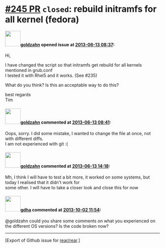 [\#245 PR](https://github.com/rear/rear/pull/245) `closed`: rebuild initramfs for all kernel (fedora)
=====================================================================================================

#### <img src="https://avatars.githubusercontent.com/u/4539656?u=a3c7ffeb3baa5018ad42ad1bd4d09119f09c0e0b&v=4" width="50">[goldzahn](https://github.com/goldzahn) opened issue at [2013-06-13 08:37](https://github.com/rear/rear/pull/245):

Hi,

I have changed the script so that initramfs get rebuild for all kernels
mentioned in grub.conf  
I tested it with Rhel5 and it works. (See \#235)

What do you think? Is this an acceptable way to do this?

best regards  
Tim

#### <img src="https://avatars.githubusercontent.com/u/4539656?u=a3c7ffeb3baa5018ad42ad1bd4d09119f09c0e0b&v=4" width="50">[goldzahn](https://github.com/goldzahn) commented at [2013-06-13 08:41](https://github.com/rear/rear/pull/245#issuecomment-19379043):

Oops, sorry. I did some mistake, I wanted to change the file at once,
not with different diffs.  
I am not experienced with git :(

#### <img src="https://avatars.githubusercontent.com/u/4539656?u=a3c7ffeb3baa5018ad42ad1bd4d09119f09c0e0b&v=4" width="50">[goldzahn](https://github.com/goldzahn) commented at [2013-06-13 14:18](https://github.com/rear/rear/pull/245#issuecomment-19394599):

Mh, I think I will have to test a bit more, it worked on some systems,
but today I realised that it didn't work for  
some other. I will have to take a closer look and close this for now

#### <img src="https://avatars.githubusercontent.com/u/888633?u=cdaeb31efcc0048d3619651aa18dd4b76e636b21&v=4" width="50">[gdha](https://github.com/gdha) commented at [2013-10-02 11:54](https://github.com/rear/rear/pull/245#issuecomment-25532608):

@goldzahn could you share some comments on what you experienced on the
different OS versions? Is the code broken now?

------------------------------------------------------------------------

\[Export of Github issue for
[rear/rear](https://github.com/rear/rear).\]
